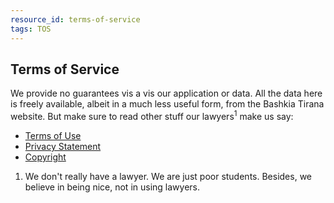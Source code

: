 ```yaml
---
resource_id: terms-of-service
tags: TOS
---
```


## Terms of Service

We provide no guarantees vis a vis our application or data. All the data here is freely available, albeit in a much less useful form, from the Bashkia Tirana website. But make sure to read other stuff our lawyers<sup>1</sup> make us say:

- <a href="/terms-of-use" class="view">Terms of Use</a>
- <a href="/privacy-statement" class="view">Privacy Statement</a>
- <a href="/copyright" class="view">Copyright</a>

<ol id="footnotes">
<li>We don't really have a lawyer. We are just poor students. Besides, we believe in being nice, not in using lawyers.</li>
</ol>
